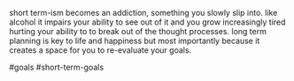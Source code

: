 short term-ism becomes an addiction, something you slowly slip into.  like alcohol it impairs your ability to see out of it and you grow increasingly tired hurting your ability to to break out of the thought processes.  long term planning is key to life and happiness but most importantly because it creates a space for you to re-evaluate your goals.

#goals #short-term-goals